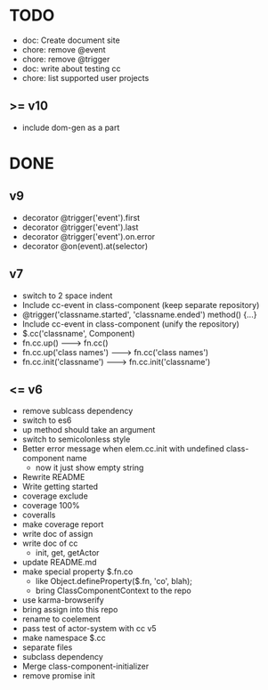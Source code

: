 # TODO
- doc: Create document site
- chore: remove @event
- chore: remove @trigger
- doc: write about testing cc
- chore: list supported user projects

## >= v10
- include dom-gen as a part

# DONE
## v9
- decorator @trigger('event').first
- decorator @trigger('event').last
- decorator @trigger('event').on.error
- decorator @on(event).at(selector)
## v7
- switch to 2 space indent
- Include cc-event in class-component (keep separate repository)
- @trigger('classname.started', 'classname.ended') method() {...}
- Include cc-event in class-component (unify the repository)
- $.cc('classname', Component)
- fn.cc.up() ---> fn.cc()
- fn.cc.up('class names') ---> fn.cc('class names')
- fn.cc.init('classname') ---> fn.cc.init('classname')
## <= v6
- remove sublcass dependency
- switch to es6
- up method should take an argument
- switch to semicolonless style
- Better error message when elem.cc.init with undefined class-component name
  - now it just show empty string
- Rewrite README
- Write getting started
- coverage exclude
- coverage 100%
- coveralls
- make coverage report
- write doc of assign
- write doc of cc
  - init, get, getActor
- update README.md
- make special property $.fn.co
  - like Object.defineProperty($.fn, 'co', blah);
  - bring ClassComponentContext to the repo
- use karma-browserify
- bring assign into this repo
- rename to coelement
- pass test of actor-system with cc v5
- make namespace $.cc
- separate files
- subclass dependency
- Merge class-component-initializer
- remove promise init
